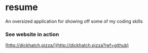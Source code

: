 resume
======

An oversized application for showing off some of my coding skills

### See website in action

[http://dickhatch.pizza/](http://dickhatch.pizza?ref=github)
